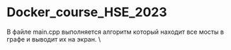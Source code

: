 # Docker_course_HSE_2023
В файле main.cpp выполняется алгоритм который находит все мосты в графе и выводит их на экран. \
